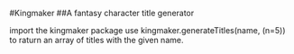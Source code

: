 #Kingmaker
##A fantasy character title generator

import the kingmaker package
use kingmaker.generateTitles(name, (n=5)) to raturn an array of titles with the given name.
